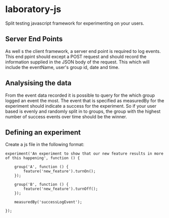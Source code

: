 laboratory-js
===============

Split testing javascript framework for experimenting on your users.

Server End Points
-----------------

As well s the client framework, a server end point is required to log events. This end ppint should except a POST request and should record the information supplied in the JSON body of the request. This which will include the eventName, user's group id, date and time.

Analysising the data
--------------------

From the event data recorded it is possible to query for the which group logged an event the most. The event that is specified as measuredBy for the experiment should indicate a success for the experiment. So if your user based is evenly and randomly split in to groups, the group with the highest number of success events over time should be the winner.

Defining an experiment
----------------------

Create a js file in the following format:

    experiment('An experiment to show that our new feature results in more of this happening', function () {
    
        group('A', function () {
            feature('new_feature').turnOn();
        });
    
        group('B', function () {
            feature('new_feature').turnOff();
        });
    
        measuredBy('successLogEvent');
    
    });


